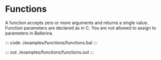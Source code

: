 # Functions

A function accepts zero or more arguments and returns a single value.
Function parameters are declared as in C. You are not allowed to assign to parameters in Ballerina.

::: code ./examples/functions/functions.bal :::

::: out ./examples/functions/functions.out :::